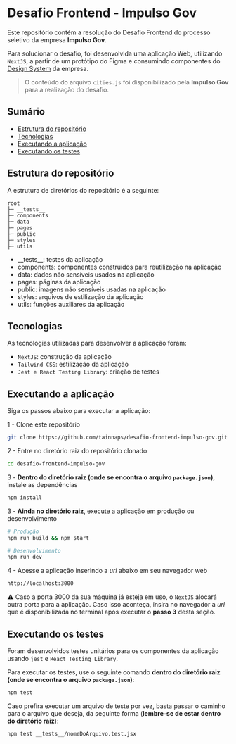 # Desafio Frontend - Impulso Gov

Este repositório contém a resolução do Desafio Frontend do processo seletivo da empresa **Impulso Gov**.

Para solucionar o desafio, foi desenvolvida uma aplicação Web, utilizando `NextJS`, a partir de um protótipo do Figma e consumindo componentes do [Design System](https://www.npmjs.com/package/@impulsogov/design-system) da empresa.

> O conteúdo do arquivo `cities.js` foi disponibilizado pela **Impulso Gov** para a realização do desafio.

## Sumário

- [Estrutura do repositório](https://github.com/tainnaps/desafio-frontend-impulso-gov#estrutura-do-reposit%C3%B3rio)
- [Tecnologias](https://github.com/tainnaps/desafio-frontend-impulso-gov#tecnologias)
- [Executando a aplicação](https://github.com/tainnaps/desafio-frontend-impulso-gov#executando-a-aplica%C3%A7%C3%A3o)
- [Executando os testes](https://github.com/tainnaps/desafio-frontend-impulso-gov#executando-os-testes)

## Estrutura do repositório

A estrutura de diretórios do repositório é a seguinte:

```
root
├─ __tests__
├─ components
├─ data
├─ pages
├─ public
├─ styles
├─ utils
```

- \_\_tests\_\_: testes da aplicação
- components: componentes construídos para reutilização na aplicação
- data: dados não sensíveis usados na aplicação
- pages: páginas da aplicação
- public: imagens não sensíveis usadas na aplicação
- styles: arquivos de estilização da aplicação
- utils: funções auxiliares da aplicação

## Tecnologias

As tecnologias utilizadas para desenvolver a aplicação foram:

- `NextJS`: construção da aplicação
- `Tailwind CSS`: estilização da aplicação
- `Jest e React Testing Library`: criação de testes

## Executando a aplicação

Siga os passos abaixo para executar a aplicação:

1 - Clone este repositório

``` bash
git clone https://github.com/tainnaps/desafio-frontend-impulso-gov.git
```

2 - Entre no diretório raiz do repositório clonado

``` bash
cd desafio-frontend-impulso-gov
```

3 - **Dentro do diretório raiz (onde se encontra o arquivo `package.json`)**, instale as dependências

``` bash
npm install
```

3 - **Ainda no diretório raiz**, execute a aplicação em produção ou desenvolvimento

``` bash
# Produção
npm run build && npm start

# Desenvolvimento
npm run dev
```

4 - Acesse a aplicação inserindo a *url* abaixo em seu navegador web

``` bash
http://localhost:3000
```

⚠️ Caso a porta 3000 da sua máquina já esteja em uso, o `NextJS` alocará outra porta para a aplicação. Caso isso aconteça, insira no navegador a *url* que é disponibilizada no terminal após executar o **passo 3** desta seção.

## Executando os testes

Foram desenvolvidos testes unitários para os componentes da aplicação usando `jest` e `React Testing Library`.

Para executar os testes, use o seguinte comando **dentro do diretório raiz (onde se encontra o arquivo `package.json`)**:

``` bash
npm test
```

Caso prefira executar um arquivo de teste por vez, basta passar o caminho para o arquivo que deseja, da seguinte forma (**lembre-se de estar dentro do diretório raiz**):

``` bash
npm test __tests__/nomeDoArquivo.test.jsx
```
